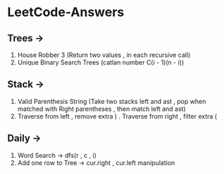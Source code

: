 ﻿# LeetCode-Answers

## Trees -> 
1. House Robber 3 (Return two values , in each recursive call)
2. Unique Binary Search Trees (catlan number C(i - 1)(n - i))

## Stack -> 
1. Valid Parenthesis String (Take two stacks left and ast , pop when matched with Right parentheses , then match left and ast)
2. Traverse from left , remove extra ) . Traverse from right , filter extra ( 


## Daily -> 
1. Word Search -> dfs(r , c , i)
2. Add one row to Tree -> cur.right , cur.left manipulation 
